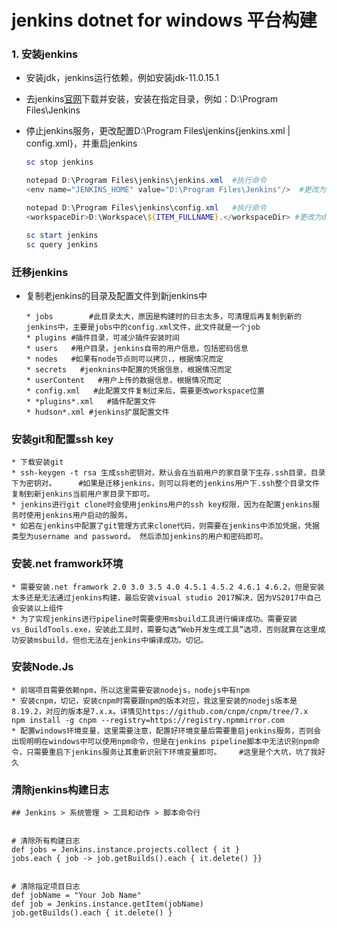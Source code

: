 # jenkins dotnet for windows 平台构建



### 1. 安装jenkins

* 安装jdk，jenkins运行依赖，例如安装jdk-11.0.15.1
* 去jenkins[官网](https://www.jenkins.io/)下载并安装，安装在指定目录，例如：D:\Program Files\Jenkins

* 停止jenkins服务，更改配置D:\Program Files\jenkins\{jenkins.xml | config.xml}，并重启jenkins

  ```powershell
  sc stop jenkins
  
  notepad D:\Program Files\jenkins\jenkins.xml	#执行命令
  <env name="JENKINS_HOME" value="D:\Program Files\Jenkins"/>  #更改为jenkins根目录
  
  notepad D:\Program Files\jenkins\config.xml	#执行命令
  <workspaceDir>D:\Workspace\${ITEM_FULLNAME}.</workspaceDir> #更改为d盘指定目录
  
  sc start jenkins
  sc query jenkins
  ```



### 迁移jenkins

* 复制老jenkins的目录及配置文件到新jenkins中

  ```
  * jobs		#此目录太大，原因是构建时的日志太多，可清理后再复制到新的jenkins中，主要是jobs中的config.xml文件，此文件就是一个job
  * plugins #插件目录，可减少插件安装时间
  * users   #用户目录，jenkins自带的用户信息，包括密码信息
  * nodes   #如果有node节点则可以拷贝，，根据情况而定
  * secrets   #jenknins中配置的凭据信息，根据情况而定
  * userContent   #用户上传的数据信息，根据情况而定
  * config.xml   #此配置文件复制过来后，需要更改workspace位置
  * *plugins*.xml	#插件配置文件
  * hudson*.xml	#jenkins扩展配置文件
  ```



### 安装git和配置ssh key

```
* 下载安装git
* ssh-keygen -t rsa 生成ssh密钥对，默认会在当前用户的家目录下生存.ssh目录，目录下为密钥对。		#如果是迁移jenkins，则可以将老的jenkins用户下.ssh整个目录文件复制到新jenkins当前用户家目录下即可。
* jenkins进行git clone时会使用jenkins用户的ssh key权限，因为在配置jenkins服务时使用jenkins用户启动的服务。
* 如若在jenkins中配置了git管理方式来clone代码，则需要在jenkins中添加凭据，凭据类型为username and password。 然后添加jenkins的用户和密码即可。
```



### 安装.net framwork环境

```
* 需要安装.net framwork 2.0 3.0 3.5 4.0 4.5.1 4.5.2 4.6.1 4.6.2，但是安装太多还是无法通过jenkins构建，最后安装visual studio 2017解决，因为VS2017中自己会安装以上组件
* 为了实现jenkins进行pipeline时需要使用msbuild工具进行编译成功。需要安装vs_BuildTools.exe，安装此工具时，需要勾选“Web开发生成工具”选项，否则就算在这里成功安装msbuild，但也无法在jenkins中编译成功。切记。
```



### 安装Node.Js

```
* 前端项目需要依赖npm，所以这里需要安装nodejs，nodejs中有npm
* 安装cnpm，切记，安装cnpm时需要跟npm的版本对应，我这里安装的nodejs版本是8.19.2，对应的版本是7.x.x。详情见https://github.com/cnpm/cnpm/tree/7.x
npm install -g cnpm --registry=https://registry.npmmirror.com
* 配置windows环境变量，这里需要注意，配置好环境变量后需要重启jenkins服务，否则会出现明明在windows中可以使用npm命令，但是在jenkins pipeline脚本中无法识别npm命令，只需要重启下jenkins服务让其重新识别下环境变量即可。	#这里是个大坑，坑了我好久

```



### 清除jenkins构建日志

```
## Jenkins > 系统管理 > 工具和动作 > 脚本命令行


# 清除所有构建日志
def jobs = Jenkins.instance.projects.collect { it } 
jobs.each { job -> job.getBuilds().each { it.delete() }} 


# 清除指定项目日志
def jobName = "Your Job Name"
def job = Jenkins.instance.getItem(jobName)
job.getBuilds().each { it.delete() }

```

